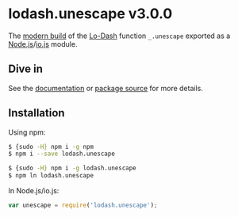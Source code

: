 # lodash.unescape v3.0.0

The [modern build](https://github.com/lodash/lodash/wiki/Build-Differences) of the [Lo-Dash](https://lodash.com/) function `_.unescape` exported as a [Node.js](http://nodejs.org/)/[io.js](https://iojs.org/) module.

## Dive in

See the [documentation](https://lodash.com/docs#unescape) or [package source](https://github.com/lodash/lodash/blob/3.0.0-npm-packages/lodash.unescape/index.js) for more details.

## Installation

Using npm:

```bash
$ {sudo -H} npm i -g npm
$ npm i --save lodash.unescape

$ {sudo -H} npm i -g lodash.unescape
$ npm ln lodash.unescape
```

In Node.js/io.js:

```js
var unescape = require('lodash.unescape');
```
